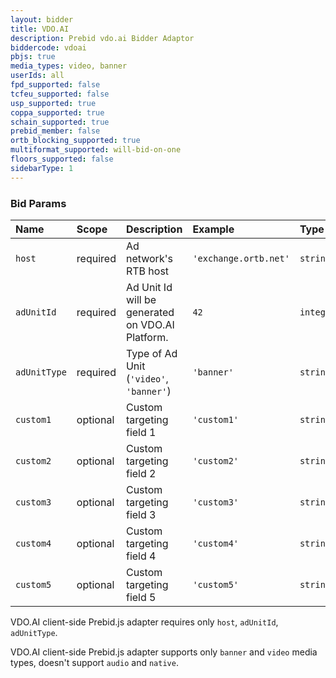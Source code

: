 ```yaml
---
layout: bidder
title: VDO.AI
description: Prebid vdo.ai Bidder Adaptor
biddercode: vdoai
pbjs: true
media_types: video, banner
userIds: all
fpd_supported: false
tcfeu_supported: false
usp_supported: true
coppa_supported: true
schain_supported: true
prebid_member: false
ortb_blocking_supported: true
multiformat_supported: will-bid-on-one
floors_supported: false
sidebarType: 1
---
```


### Bid Params



| Name          | Scope    | Description                                                 | Example               | Type      |
|:--------------|:---------|:------------------------------------------------------------|:----------------------|:----------|
| `host`        | required | Ad network's RTB host                                       | `'exchange.ortb.net'` | `string`  |
| `adUnitId`    | required | Ad Unit Id will be generated on VDO.AI Platform.            | `42`                  | `integer` |
| `adUnitType`  | required | Type of Ad Unit (`'video'`, `'banner'`)                     | `'banner'`            | `string`  |
| `custom1`     | optional | Custom targeting field 1                                    | `'custom1'`           | `string`  |
| `custom2`     | optional | Custom targeting field 2                                    | `'custom2'`           | `string`  |
| `custom3`     | optional | Custom targeting field 3                                    | `'custom3'`           | `string`  |
| `custom4`     | optional | Custom targeting field 4                                    | `'custom4'`           | `string`  |
| `custom5`     | optional | Custom targeting field 5                                    | `'custom5'`           | `string`  |

VDO.AI client-side Prebid.js adapter requires only `host`, `adUnitId`, `adUnitType`.

VDO.AI client-side Prebid.js adapter supports only `banner` and `video` media types, doesn't support `audio` and `native`.
